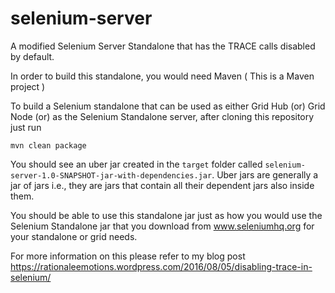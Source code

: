 # selenium-server
A modified Selenium Server Standalone that has the TRACE calls disabled by default.

In order to build this standalone, you would need Maven ( This is a Maven project )

To build a Selenium standalone that can be used as either Grid Hub (or) Grid Node (or) as the Selenium Standalone server, after cloning this repository just run 

`mvn clean package`

You should see an uber jar created in the `target` folder called `selenium-server-1.0-SNAPSHOT-jar-with-dependencies.jar`.
Uber jars are generally a jar of jars i.e., they are jars that contain all their dependent jars also inside them.
 
You should be able to use this standalone jar just as how you would use the Selenium Standalone jar that you 
download from www.seleniumhq.org for your standalone or grid needs.

For more information on this please refer to my blog post https://rationaleemotions.wordpress.com/2016/08/05/disabling-trace-in-selenium/
